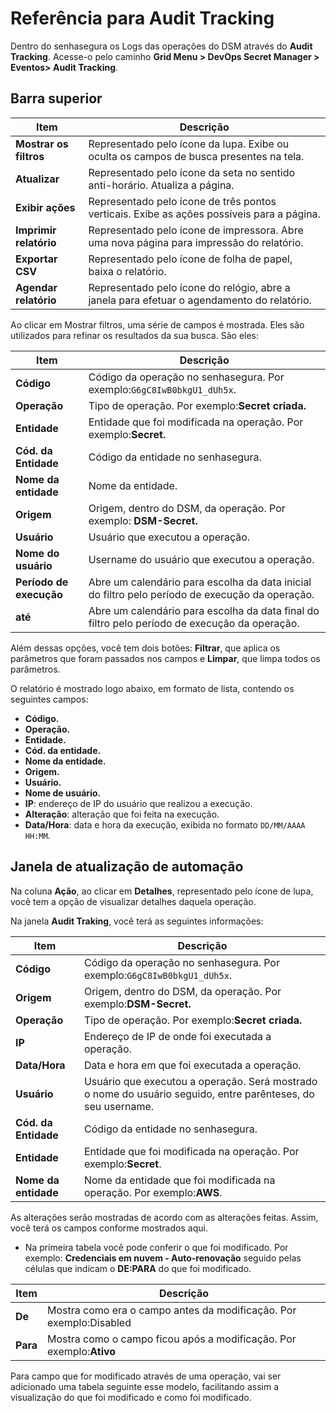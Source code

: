 # Referência para Audit Tracking

Dentro do senhasegura os Logs das operações do DSM através do **Audit Tracking**. Acesse-o pelo caminho **Grid Menu > DevOps Secret Manager > Eventos> Audit Tracking**.

## Barra superior

| Item                          | Descrição                                                                                      |
| ----------------------------- | ------------------------------------------------------------------------------------------------ |
| **Mostrar os filtros**  | Representado pelo ícone da lupa. Exibe ou oculta os campos de busca presentes na tela.          |
| **Atualizar**           | Representado pelo ícone da seta no sentido anti-horário. Atualiza a página.                   |
| **Exibir ações**      | Representado pelo ícone de três pontos verticais. Exibe as  ações possíveis para a página. |
| **Imprimir relatório** | Representado pelo ícone de impressora. Abre uma nova página para impressão do relatório.     |
| **Exportar CSV**        | Representado pelo ícone de folha de papel, baixa o relatório.                                  |
| **Agendar relatório**  | Representado pelo ícone do relógio, abre a janela para efetuar o agendamento do relatório.    |

Ao clicar em Mostrar filtros, uma série de campos é mostrada. Eles são utilizados para refinar os resultados da sua busca. São eles:

| Item                             | Descrição                                                                                           |
| -------------------------------- | ----------------------------------------------------------------------------------------------------- |
| **Código**                | Código da operação no senhasegura. Por exemplo:`G6gC8IwB0bkgU1_dUh5x`.                           |
| **Operação**             | Tipo de operação. Por exemplo:**Secret criada.**                                              |
| **Entidade**               | Entidade que foi modificada na operação. Por exemplo:**Secret.**                              |
| **Cód. da Entidade**      | Código da entidade no senhasegura.                                                                   |
| **Nome da entidade**       | Nome da entidade.                                                                                     |
| **Origem**                 | Origem, dentro do DSM, da operação. Por exemplo: **DSM-Secret.**                                   |
| **Usuário**               | Usuário que executou a operação.                                                                   |
| **Nome do usuário**       | Username do usuário que executou a operação.                                                       |
| **Período de execução** | Abre um calendário para escolha da data inicial do filtro pelo período de execução da operação. |
| **até**                   | Abre um calendário para escolha da data final do filtro pelo período de execução da operação.   |

Além dessas opções, você tem dois botões: **Filtrar**, que aplica os parâmetros que foram passados nos campos e **Limpar**, que limpa todos os parâmetros.

O relatório é mostrado logo abaixo, em formato de lista, contendo os seguintes campos:

* **Código.**
* **Operação.**
* **Entidade.**
* **Cód. da entidade.**
* **Nome da entidade.**
* **Origem.**
* **Usuário.**
* **Nome de usuário.**
* **IP**: endereço de IP do usuário que realizou a execução.
* **Alteração**: alteração que foi feita na execução.
* **Data/Hora**: data e hora da execução, exibida no formato `DD/MM/AAAA HH:MM`.

## Janela de atualização de automação

Na coluna **Ação**, ao clicar em **Detalhes**, representado pelo ícone de lupa, você tem a opção de visualizar detalhes daquela operação.

Na janela **Audit Traking**, você terá as seguintes informações:

| Item                   | Descrição                                                                                                        |
| ---------------------- | ------------------------------------------------------------------------------------------------------------------ |
| **Código**           | Código da operação no senhasegura. Por exemplo:`G6gC8IwB0bkgU1_dUh5x`.                                        |
| **Origem**            | Origem, dentro do DSM, da operação. Por exemplo:**DSM-Secret.**                                                 |
| **Operação**        | Tipo de operação. Por exemplo:**Secret criada.**                                                                |
| **IP**                | Endereço de IP de onde foi executada a operação.                                                                |
| **Data/Hora**         | Data e hora em que foi executada a operação.                                                                     |
| **Usuário**          | Usuário que executou a operação. Será mostrado o nome do usuário seguido, entre parênteses, do seu username. |
| **Cód. da Entidade** | Código da entidade no senhasegura.                                                                                |
| **Entidade**          | Entidade que foi modificada na operação. Por exemplo:**Secret**.                                                |
| **Nome da entidade**  | Nome da entidade que foi modificada na operação. Por exemplo:**AWS**.                                           |

As alterações serão mostradas de acordo com as alterações feitas. Assim, você terá os campos conforme mostrados aqui.

* Na primeira tabela você pode conferir o que foi modificado. Por exemplo: **Credenciais em nuvem - Auto-renovação** seguido pelas células que indicam o **DE:PARA** do que foi modificado.

| Item        | Descrição |
| --------- | ----------------------------------------------------------------------- |
| **De**        | Mostra como era o campo antes da modificação. Por exemplo:Disabled    |
| **Para** | Mostra como o campo ficou após a modificação. Por exemplo:**Ativo** |

Para campo que for modificado através de uma operação, vai ser adicionado uma tabela seguinte esse modelo, facilitando assim a visualização do que foi modificado e como foi modificado.